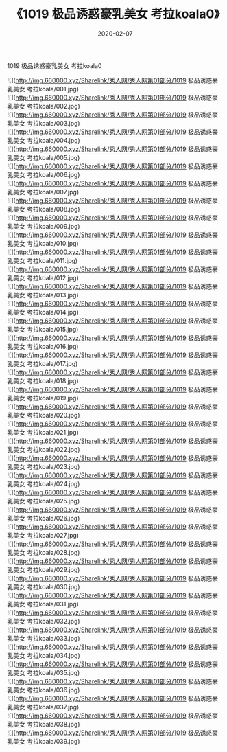 ﻿---
layout: post
title:  《1019 极品诱惑豪乳美女 考拉koala0》
date:   2020-02-07
img: http://img.660000.xyz/Sharelink/秀人网/秀人网第01部分/1019 极品诱惑豪乳美女 考拉koala0/000.jpg
categories: [美女, 清纯, 唯美]
---

1019 极品诱惑豪乳美女 考拉koala0

  ![](http://img.660000.xyz/Sharelink/秀人网/秀人网第01部分/1019 极品诱惑豪乳美女 考拉koala/001.jpg) <br> ![](http://img.660000.xyz/Sharelink/秀人网/秀人网第01部分/1019 极品诱惑豪乳美女 考拉koala/002.jpg) <br> ![](http://img.660000.xyz/Sharelink/秀人网/秀人网第01部分/1019 极品诱惑豪乳美女 考拉koala/003.jpg) <br> ![](http://img.660000.xyz/Sharelink/秀人网/秀人网第01部分/1019 极品诱惑豪乳美女 考拉koala/004.jpg) <br> ![](http://img.660000.xyz/Sharelink/秀人网/秀人网第01部分/1019 极品诱惑豪乳美女 考拉koala/005.jpg) <br> ![](http://img.660000.xyz/Sharelink/秀人网/秀人网第01部分/1019 极品诱惑豪乳美女 考拉koala/006.jpg) <br> ![](http://img.660000.xyz/Sharelink/秀人网/秀人网第01部分/1019 极品诱惑豪乳美女 考拉koala/007.jpg) <br> ![](http://img.660000.xyz/Sharelink/秀人网/秀人网第01部分/1019 极品诱惑豪乳美女 考拉koala/008.jpg) <br> ![](http://img.660000.xyz/Sharelink/秀人网/秀人网第01部分/1019 极品诱惑豪乳美女 考拉koala/009.jpg) <br> ![](http://img.660000.xyz/Sharelink/秀人网/秀人网第01部分/1019 极品诱惑豪乳美女 考拉koala/010.jpg) <br> ![](http://img.660000.xyz/Sharelink/秀人网/秀人网第01部分/1019 极品诱惑豪乳美女 考拉koala/011.jpg) <br> ![](http://img.660000.xyz/Sharelink/秀人网/秀人网第01部分/1019 极品诱惑豪乳美女 考拉koala/012.jpg) <br> ![](http://img.660000.xyz/Sharelink/秀人网/秀人网第01部分/1019 极品诱惑豪乳美女 考拉koala/013.jpg) <br> ![](http://img.660000.xyz/Sharelink/秀人网/秀人网第01部分/1019 极品诱惑豪乳美女 考拉koala/014.jpg) <br> ![](http://img.660000.xyz/Sharelink/秀人网/秀人网第01部分/1019 极品诱惑豪乳美女 考拉koala/015.jpg) <br> ![](http://img.660000.xyz/Sharelink/秀人网/秀人网第01部分/1019 极品诱惑豪乳美女 考拉koala/016.jpg) <br> ![](http://img.660000.xyz/Sharelink/秀人网/秀人网第01部分/1019 极品诱惑豪乳美女 考拉koala/017.jpg) <br> ![](http://img.660000.xyz/Sharelink/秀人网/秀人网第01部分/1019 极品诱惑豪乳美女 考拉koala/018.jpg) <br> ![](http://img.660000.xyz/Sharelink/秀人网/秀人网第01部分/1019 极品诱惑豪乳美女 考拉koala/019.jpg) <br> ![](http://img.660000.xyz/Sharelink/秀人网/秀人网第01部分/1019 极品诱惑豪乳美女 考拉koala/020.jpg) <br> ![](http://img.660000.xyz/Sharelink/秀人网/秀人网第01部分/1019 极品诱惑豪乳美女 考拉koala/021.jpg) <br> ![](http://img.660000.xyz/Sharelink/秀人网/秀人网第01部分/1019 极品诱惑豪乳美女 考拉koala/022.jpg) <br> ![](http://img.660000.xyz/Sharelink/秀人网/秀人网第01部分/1019 极品诱惑豪乳美女 考拉koala/023.jpg) <br> ![](http://img.660000.xyz/Sharelink/秀人网/秀人网第01部分/1019 极品诱惑豪乳美女 考拉koala/024.jpg) <br> ![](http://img.660000.xyz/Sharelink/秀人网/秀人网第01部分/1019 极品诱惑豪乳美女 考拉koala/025.jpg) <br> ![](http://img.660000.xyz/Sharelink/秀人网/秀人网第01部分/1019 极品诱惑豪乳美女 考拉koala/026.jpg) <br> ![](http://img.660000.xyz/Sharelink/秀人网/秀人网第01部分/1019 极品诱惑豪乳美女 考拉koala/027.jpg) <br> ![](http://img.660000.xyz/Sharelink/秀人网/秀人网第01部分/1019 极品诱惑豪乳美女 考拉koala/028.jpg) <br> ![](http://img.660000.xyz/Sharelink/秀人网/秀人网第01部分/1019 极品诱惑豪乳美女 考拉koala/029.jpg) <br> ![](http://img.660000.xyz/Sharelink/秀人网/秀人网第01部分/1019 极品诱惑豪乳美女 考拉koala/030.jpg) <br> ![](http://img.660000.xyz/Sharelink/秀人网/秀人网第01部分/1019 极品诱惑豪乳美女 考拉koala/031.jpg) <br> ![](http://img.660000.xyz/Sharelink/秀人网/秀人网第01部分/1019 极品诱惑豪乳美女 考拉koala/032.jpg) <br> ![](http://img.660000.xyz/Sharelink/秀人网/秀人网第01部分/1019 极品诱惑豪乳美女 考拉koala/033.jpg) <br> ![](http://img.660000.xyz/Sharelink/秀人网/秀人网第01部分/1019 极品诱惑豪乳美女 考拉koala/034.jpg) <br> ![](http://img.660000.xyz/Sharelink/秀人网/秀人网第01部分/1019 极品诱惑豪乳美女 考拉koala/035.jpg) <br> ![](http://img.660000.xyz/Sharelink/秀人网/秀人网第01部分/1019 极品诱惑豪乳美女 考拉koala/036.jpg) <br> ![](http://img.660000.xyz/Sharelink/秀人网/秀人网第01部分/1019 极品诱惑豪乳美女 考拉koala/037.jpg) <br> ![](http://img.660000.xyz/Sharelink/秀人网/秀人网第01部分/1019 极品诱惑豪乳美女 考拉koala/038.jpg) <br> ![](http://img.660000.xyz/Sharelink/秀人网/秀人网第01部分/1019 极品诱惑豪乳美女 考拉koala/039.jpg) <br>